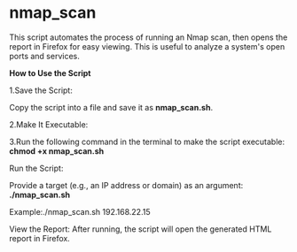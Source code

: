 # nmap_scan
This script automates the process of running an Nmap scan, then opens the report in Firefox for easy viewing. This is useful to analyze a system's open ports and services.

**How to Use the Script**

1.Save the Script:

Copy the script into a file and save it as **nmap_scan.sh**.

2.Make It Executable:

3.Run the following command in the terminal to make the script executable:
**chmod +x nmap_scan.sh**

Run the Script:

Provide a target (e.g., an IP address or domain) as an argument:
**./nmap_scan.sh <target>**

Example:./nmap_scan.sh 192.168.22.15

View the Report:
After running, the script will open the generated HTML report in Firefox.



